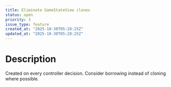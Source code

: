 ```yaml
---
title: Eliminate GameStateView clones
status: open
priority: 3
issue_type: feature
created_at: "2025-10-30T05:28:25Z"
updated_at: "2025-10-30T05:28:25Z"
---
```


# Description

Created on every controller decision.
Consider borrowing instead of cloning where possible.
